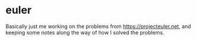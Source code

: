 # euler

Basically just me working on the problems from https://projecteuler.net, and keeping some notes along the way of how I solved the problems.

